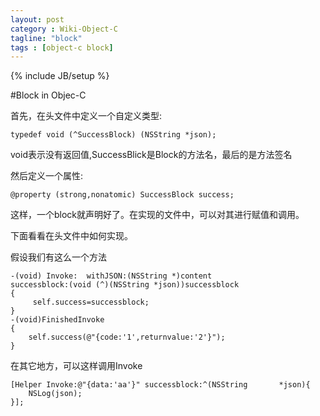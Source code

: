 ```yaml
---
layout: post
category : Wiki-Object-C
tagline: "block"
tags : [object-c block]
---
```

{% include JB/setup %}

#Block in Objec-C

首先，在头文件中定义一个自定义类型:

	typedef void (^SuccessBlock) (NSString *json);
	
void表示没有返回值,SuccessBlick是Block的方法名，最后的是方法签名

然后定义一个属性:

	@property (strong,nonatomic) SuccessBlock success;

这样，一个block就声明好了。在实现的文件中，可以对其进行赋值和调用。

下面看看在头文件中如何实现。

假设我们有这么一个方法

	-(void) Invoke:  withJSON:(NSString *)content 
	successblock:(void (^)(NSString *json))successblock
	{
	     self.success=successblock;
	}
    -(void)FinishedInvoke
    {
    	self.success(@"{code:'1',returnvalue:'2'}");
    }

在其它地方，可以这样调用Invoke

	[Helper Invoke:@"{data:'aa'}" successblock:^(NSString 		*json){
		NSLog(json);
	}];
